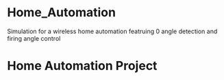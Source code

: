 # Home_Automation
 Simulation for a wireless home automation featruing 0 angle detection and firing angle control
<h1> Home Automation Project </h1>
